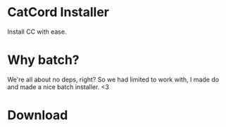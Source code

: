 # CatCord Installer
Install CC with ease.
# Why batch?
We're all about no deps, right?
So we had limited to work with, I made do and made a nice batch installer. <3
# Download
